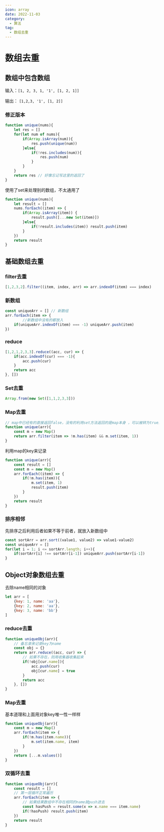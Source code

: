 ```yaml
---
icon: array
date: 2022-11-03
category:
  - 算法
tag:
  - 数组去重
---
```


# 数组去重

## 数组中包含数组

输入：`[1, 2, 3, 1, '1', [1, 2, 1]]`

输出： `[1,2,3, '1', [1, 2]]`

### 修正版本

```jsx
function unique(nums){
    let res = []
    for(let num of nums){
        if(Array.isArray(num)){
            res.push(unique(num))
        }else{
            if(!res.includes(num)){
                res.push(num)
            }
        }
    }
    return res // 好像忘记写这里的返回了
}
```
使用了set来处理别的数组，不太通用了
```jsx
function unique(nums){
	let result = []
	nums.forEach((item) => {
		if(Array.isArray(item)) {
			result.push([...new Set(item)])
		}else{
			if(!result.includes(item)) result.push(item)
		}
	})
	return result
}
```
## 基础数组去重

### filter去重

```jsx
[1,2,3,2].filter((item, index, arr) => arr.indexOf(item) === index)
```

### 新数组

```jsx
const uniqueArr = [] // 新数组
arr.forEach(item => {
		//新数组中没有的都放入
    if(uniqueArr.indexOf(item) === -1) uniqueArr.push(item)
})
```

### reduce
```jsx
[1,2,1,2,3,3].reduce((acc, cur) => {
	if(acc.indexOf(cur) === -1){
		acc.push(cur)
	}
	return acc
}, [])
```

### Set去重
```jsx
Array.from(new Set([1,1,2,3,3]))
```

### Map去重

```jsx
// map中已经有的直接返回false，没有的利用set方法返回的是map本身 ，可以被转为true的特性
function unique(arr){
	const m = new Map()
	return arr.filter(item => !m.has(item) && m.set(item, 1))
}
```

利用map的key来记录
```jsx
function unique(arr){
	const result = []
	const m = new Map()
	arr.forEach((item) => {
		if(!m.has(item)){
			m.set(item, 1)
			result.push(item)
		}
	})
	return result
}
```

### 排序相邻

先排序之后利用后者如果不等于前者，就放入新数组中
```jsx
const sortArr = arr.sort((value1, value2) => value1-value2)
const uniqueArr = []
for(let i = 1; i <= sortArr.length; i++){
	if(sortArr[i] !== sortArr[i-1]) uniqueArr.push(sortArr[i-1])
}
```

## Object对象数组去重

去除name相同的对象

```jsx
let arr = [
	{key: 1, name: 'aa'},
	{key: 2, name: 'aa'},
	{key: 3, name: 'bb'}
]
```

### reduce去重

```jsx
function uniqueObj(arr){
	// 备忘录来记录key为name
	const obj = {}
	return arr.reduce((acc, cur) => {
		// 如果不存在，则用收集器收集起来
		if(!obj[cur.name]){
			acc.push(cur)
			obj[cur.name] = true
		}
		return acc
	}, [])
}
```

### Map去重

基本道理和上面用对象key唯一性一样样
```jsx
function uniqueObj(arr){
	const m = new Map()
	arr.forEach(item => {
		if(!m.has(item.name)){
			m.set(item.name, item)
		}
	})
	return [...m.values()]
}
```

### 双循环去重

```jsx
function uniqueObj(arr){
	const result = []
	// 第一层循环正常遍历
	arr.forEach(item => {
		// 如果结果数组中不存在相同的name就push进去
		const hasPush = result.some(x => x.name === item.name)
		if(!hasPush) result.push(item)
	})
	return result
}
```